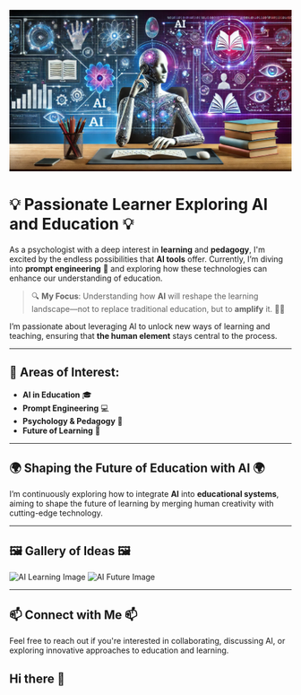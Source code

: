 ![AI Learning Image](https://github.com/JDCastrum/JDCastrum/blob/main/Images/baner%20ia%202.jpg?raw=true)

# 💡 **Passionate Learner Exploring AI and Education** 💡

As a psychologist with a deep interest in **learning** and **pedagogy**, I'm excited by the endless possibilities that **AI tools** offer. Currently, I’m diving into **prompt engineering** 🤖 and exploring how these technologies can enhance our understanding of education.

> 🔍 **My Focus**: Understanding how **AI** will reshape the learning landscape—not to replace traditional education, but to **amplify** it. 🧠💡

I’m passionate about leveraging AI to unlock new ways of learning and teaching, ensuring that **the human element** stays central to the process. 

---

## 📘 **Areas of Interest**:
- **AI in Education** 🎓
- **Prompt Engineering** 💻
- **Psychology & Pedagogy** 🧠
- **Future of Learning** 🚀

---

## 🌍 **Shaping the Future of Education with AI** 🌍

I’m continuously exploring how to integrate **AI** into **educational systems**, aiming to shape the future of learning by merging human creativity with cutting-edge technology.

---

## 🖼️ **Gallery of Ideas** 🖼️

![AI Learning Image](https://example.com/your-image-url.jpg)
![AI Future Image](https://example.com/another-image-url.jpg)

---

## 📫 **Connect with Me** 📫

Feel free to reach out if you're interested in collaborating, discussing AI, or exploring innovative approaches to education and learning.




## Hi there 👋

<!--
**JDCastrum/JDCastrum** is a ✨ _special_ ✨ repository because its `README.md` (this file) appears on your GitHub profile.

Here are some ideas to get you started:

- 🔭 I’m currently working on ...
- 🌱 I’m currently learning ...
- 👯 I’m looking to collaborate on ...
- 🤔 I’m looking for help with ...
- 💬 Ask me about ...
- 📫 How to reach me: ...
- 😄 Pronouns: ...
- ⚡ Fun fact: ...
-->
